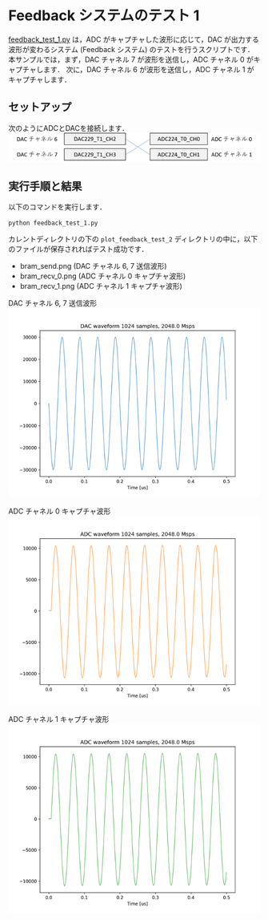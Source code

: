 # Feedback システムのテスト 1

[feedback_test_1.py](./feedback_test_1.py) は，ADC がキャプチャした波形に応じて，DAC が出力する波形が変わるシステム (Feedback システム) のテストを行うスクリプトです．
本サンプルでは，まず，DAC チャネル 7 が波形を送信し，ADC チャネル 0 がキャプチャします．
次に，DAC チャネル 6 が波形を送信し，ADC チャネル 1 がキャプチャします．

## セットアップ

次のようにADCとDACを接続します．  
![セットアップ](./../../docs/images/dac_adc_setup-3.png)

## 実行手順と結果

以下のコマンドを実行します．

```
python feedback_test_1.py
```

カレントディレクトリの下の `plot_feedback_test_2` ディレクトリの中に，以下のファイルが保存されればテスト成功です．
- bram_send.png (DAC チャネル 6, 7 送信波形)
- bram_recv_0.png (ADC チャネル 0 キャプチャ波形)
- bram_recv_1.png (ADC チャネル 1 キャプチャ波形)

DAC チャネル 6, 7 送信波形  
![DAC チャネル 6, 7 送信波形](images/bram_send.png)

ADC チャネル 0 キャプチャ波形  
![ADC チャネル 0 キャプチャ波形](images/bram_recv_0.png)

ADC チャネル 1 キャプチャ波形  
![ADC チャネル 1 キャプチャ波形](images/bram_recv_1.png)
